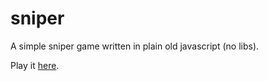 sniper
======

A simple sniper game written in plain old javascript (no libs).

Play it [here](http://kevin.avery.io/apps/sniper/).

